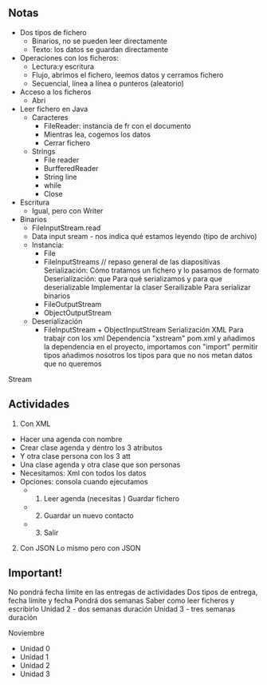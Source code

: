 ## Notas
- Dos tipos de fichero
	- Binarios, no se pueden leer directamente
	- Texto: los datos se guardan directamente 
- Operaciones con los ficheros:
	- Lectura:y escritura
	- Flujo, abrimos el fichero, leemos datos y cerramos fichero
	- Secuencial, línea a línea o punteros (aleatorio) 
- Acceso a los ficheros
	- Abri
- Leer fichero en Java
	- Caracteres
		- FileReader: instancia de fr con el documento
		- Mientras lea, cogemos los datos
		- Cerrar fichero
	- Strings
		- File reader 
		- BurfferedReader
		- String line
		- while
		- Close
- Escritura
	- Igual, pero con Writer
- Binarios
	- FileInputStream.read
	- Data input sream - nos indica qué estamos leyendo (tipo de archivo)
	- Instancia:
		- File
		- FileInputStreams
// repaso general de las diapositivas
	Serialización:
	Cómo tratamos un fichero y lo pasamos de formato
	Deserialización: que 
	Para qué serializamos y para que deserializable
	Implementar la claser Serailizable
	Para serializar binarios
		- FileOutputStream
		- ObjectOutputStream
	- Deserialización
		- FileInputStream + ObjectInputStream
Serialización XML
	Para trabajr con los xml
	Dependencia "xstream"
	pom.xml y añadimos la dependencia
	 en el proyecto, importamos con "import"
	 permitir tipos
	 añadimos nosotros los tipos para que no nos metan datos que no queremos

Stream 

## Actividades
1. Con XML
- Hacer una agenda con nombre 
- Crear clase agenda y dentro los 3 atributos
- Y otra clase persona con los 3 att
- Una clase agenda y otra clase que son personas
- Necesitamos: Xml con todos los datos
- Opciones: consola cuando ejecutamos 
	- 1. Leer agenda (necesitas )  Guardar fichero
	- 2. Guardar un nuevo contacto
	- 3. Salir
2. Con JSON
	Lo mismo pero con JSON

## Important! 
No pondrá fecha límite en las entregas de actividades
Dos tipos de entrega, fecha límite y fecha 
Pondrá dos semanas
Saber como leer ficheros y escribirlo
Unidad 2 - dos semanas duración
Unidad 3 - tres semanas duración


Noviembre
- Unidad 0
- Unidad 1
- Unidad 2
- Unidad 3
